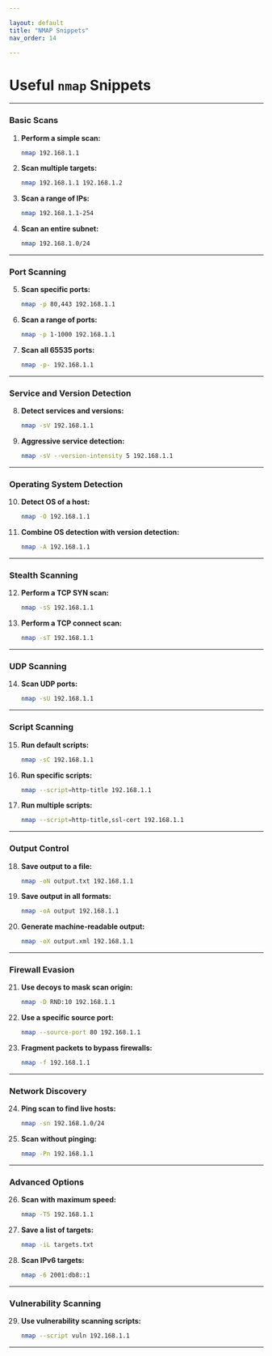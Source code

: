 ```yaml
---

layout: default
title: "NMAP Snippets"
nav_order: 14

---
```

# Useful `nmap` Snippets

---

### **Basic Scans**
1. **Perform a simple scan:**
   ```bash
   nmap 192.168.1.1
   ```
2. **Scan multiple targets:**
   ```bash
   nmap 192.168.1.1 192.168.1.2
   ```
3. **Scan a range of IPs:**
   ```bash
   nmap 192.168.1.1-254
   ```
4. **Scan an entire subnet:**
   ```bash
   nmap 192.168.1.0/24
   ```

---

### **Port Scanning**
5. **Scan specific ports:**
   ```bash
   nmap -p 80,443 192.168.1.1
   ```
6. **Scan a range of ports:**
   ```bash
   nmap -p 1-1000 192.168.1.1
   ```
7. **Scan all 65535 ports:**
   ```bash
   nmap -p- 192.168.1.1
   ```

---

### **Service and Version Detection**
8. **Detect services and versions:**
   ```bash
   nmap -sV 192.168.1.1
   ```
9. **Aggressive service detection:**
   ```bash
   nmap -sV --version-intensity 5 192.168.1.1
   ```

---

### **Operating System Detection**
10. **Detect OS of a host:**
    ```bash
    nmap -O 192.168.1.1
    ```
11. **Combine OS detection with version detection:**
    ```bash
    nmap -A 192.168.1.1
    ```

---

### **Stealth Scanning**
12. **Perform a TCP SYN scan:**
    ```bash
    nmap -sS 192.168.1.1
    ```
13. **Perform a TCP connect scan:**
    ```bash
    nmap -sT 192.168.1.1
    ```

---

### **UDP Scanning**
14. **Scan UDP ports:**
    ```bash
    nmap -sU 192.168.1.1
    ```

---

### **Script Scanning**
15. **Run default scripts:**
    ```bash
    nmap -sC 192.168.1.1
    ```
16. **Run specific scripts:**
    ```bash
    nmap --script=http-title 192.168.1.1
    ```
17. **Run multiple scripts:**
    ```bash
    nmap --script=http-title,ssl-cert 192.168.1.1
    ```

---

### **Output Control**
18. **Save output to a file:**
    ```bash
    nmap -oN output.txt 192.168.1.1
    ```
19. **Save output in all formats:**
    ```bash
    nmap -oA output 192.168.1.1
    ```
20. **Generate machine-readable output:**
    ```bash
    nmap -oX output.xml 192.168.1.1
    ```

---

### **Firewall Evasion**
21. **Use decoys to mask scan origin:**
    ```bash
    nmap -D RND:10 192.168.1.1
    ```
22. **Use a specific source port:**
    ```bash
    nmap --source-port 80 192.168.1.1
    ```
23. **Fragment packets to bypass firewalls:**
    ```bash
    nmap -f 192.168.1.1
    ```

---

### **Network Discovery**
24. **Ping scan to find live hosts:**
    ```bash
    nmap -sn 192.168.1.0/24
    ```
25. **Scan without pinging:**
    ```bash
    nmap -Pn 192.168.1.1
    ```

---

### **Advanced Options**
26. **Scan with maximum speed:**
    ```bash
    nmap -T5 192.168.1.1
    ```
27. **Save a list of targets:**
    ```bash
    nmap -iL targets.txt
    ```
28. **Scan IPv6 targets:**
    ```bash
    nmap -6 2001:db8::1
    ```

---

### **Vulnerability Scanning**
29. **Use vulnerability scanning scripts:**
    ```bash
    nmap --script vuln 192.168.1.1
    ```

---

